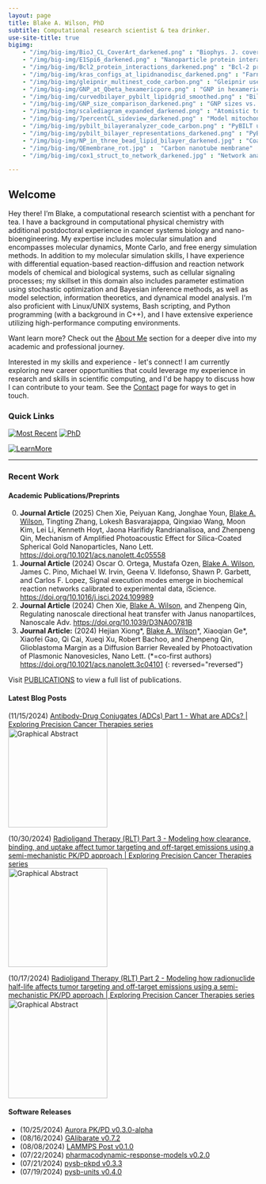 ```yaml
---
layout: page
title: Blake A. Wilson, PhD
subtitle: Computational research scientist & tea drinker.
use-site-title: true
bigimg:
    - "/img/big-img/BioJ_CL_CoverArt_darkened.png" : "Biophys. J. cover art"
    - "/img/big-img/E1Spi6_darkened.png" : "Nanoparticle protein interaction"
    - "/img/big-img/Bcl2_protein_interactions_darkened.png" : "Bcl-2 protein interactions"
    - "/img/big-img/kras_configs_at_lipidnanodisc_darkened.png" : "Farnesylated-Kras@Lipid-nanodisc"
    - "/img/big-img/gleipnir_multinest_code_carbon.png" : "Gleipnir use code snippet"
    - "/img/big-img/GNP_at_Qbeta_hexamericpore.png" : "GNP in hexameric pore of Q-beta virus"
    - "/img/big-img/curvedbilayer_pybilt_lipidgrid_smoothed.png" : "Bilayer surface grid from PyBILT analysis"
    - "/img/big-img/GNP_size_comparison_darkened.png" : "GNP sizes vs. a protein"
    - "/img/big-img/scalediagram_expanded_darkened.png" : "Atomistic to network dynamics scale diagram"
    - "/img/big-img/7percentCL_sideview_darkened.png" : "Model mitochondrial membrane with 7 percent CL"
    - "/img/big-img/pybilt_bilayeranalyzer_code_carbon.png" : "PyBILT use code snippet"
    - "/img/big-img/pybilt_bilayer_representations_darkened.png" : "PyBILT bilayer representations"
    - "/img/big-img/NP_in_three_bead_lipid_bilayer_darkened.jpg" : "Coarse-grained model of protein in a lipid raft"
    - "/img/big-img/QEmembrane_rot.jpg" :  "Carbon nanotube membrane"
    - "/img/big-img/cox1_struct_to_network_darkened.jpg" : "Network analysis of COX-1 protein"

---
```

## Welcome

Hey there! I’m Blake, a computational research scientist with a penchant for tea. I have a background in computational physical chemistry with additional postdoctoral experience in cancer systems biology and nano-bioengineering. My expertise includes molecular simulation and encompasses molecular dynamics, Monte Carlo, and free energy simulation methods. In addition to my molecular simulation skills, I have experience with differential equation-based reaction-diffusion and reaction network models of chemical and biological systems, such as cellular signaling processes; my skillset in this domain also includes parameter estimation using stochastic optimization and Bayesian inference methods, as well as model selection, information theoretics, and dynamical model analysis. I'm also proficient with Linux/UNIX systems, Bash scripting, and Python programming (with a background in C++), and I have extensive experience utilizing high-performance computing environments.

Want learn more? Check out the [About Me](https://blakeaw.github.io/aboutme/) section for a deeper dive into my academic and professional journey. 

Interested in my skills and experience - let's connect! I am currently exploring new career opportunities that could leverage my experience in research and skills in scientific computing, and I'd be happy to discuss how I can contribute to your team. See the [Contact](https://blakeaw.github.io/contact/) page for ways to get in touch.

### Quick Links

[![Most Recent](https://img.shields.io/badge/Currently%20Unafilliated-2023--Present-blueviolet?style=social)](aboutme#professional-experience)
[![PhD](https://img.shields.io/badge/Ph.D.-Chemistry-blue?style=social)](aboutme#education)

[![LearnMore](https://img.shields.io/badge/Learn%20More-About%20Me-lightgrey?style=for-the-badge)](aboutme.md) 

------

### Recent Work

#### Academic Publications/Preprints

0. **Journal Article** (2025) Chen Xie, Peiyuan Kang, Jonghae Youn, <u>Blake A. Wilson</u>, Tingting Zhang, Lokesh Basvarajappa, Qingxiao Wang, Moon Kim, Lei Li, Kenneth Hoyt, Jaona Harifidy Randrianalisoa, and Zhenpeng Qin, Mechanism of Amplified Photoacoustic Effect for Silica-Coated Spherical Gold Nanoparticles, Nano Lett. <https://doi.org/10.1021/acs.nanolett.4c05558>
0. **Journal Article** (2024) Oscar O. Ortega, Mustafa Ozen, <u>Blake A. Wilson</u>, James C. Pino, Michael W. Irvin, Geena V. Ildefonso, Shawn P. Garbett, and Carlos F. Lopez, Signal execution modes emerge in biochemical reaction networks calibrated to experimental data, iScience. <https://doi.org/10.1016/j.isci.2024.109989>
0. **Journal Article** (2024) Chen Xie, <u>Blake A. Wilson</u>, and Zhenpeng Qin, Regulating nanoscale directional heat transfer with Janus nanopartilces, Nanoscale Adv. <https://doi.org/10.1039/D3NA00781B>
0. **Journal Article:** (2024) Hejian Xiong\*, <u>Blake A. Wilson</u>\*, Xiaoqian Ge\*, Xiaofei Gao, Qi Cai, Xueqi Xu, Robert Bachoo, and Zhenpeng Qin, Glioblastoma Margin as a Diffusion Barrier Revealed by Photoactivation of Plasmonic Nanovesicles, Nano Lett. (\*=co-first authors) <https://doi.org/10.1021/acs.nanolett.3c04101>
{: reversed="reversed"}

Visit [PUBLICATIONS](https://blakeaw.github.io/publications/) to view a full list of publications.

#### Latest Blog Posts

(11/15/2024)
[Antibody-Drug Conjugates (ADCs) Part 1 - What are ADCs? | Exploring Precision Cancer Therapies series](https://blakeaw.github.io/2024-11-15-antibody-drug-conjugates-1/)\
<img src="https://drive.google.com/thumbnail?id=1atqOVspNLBvZZXbyiCxJy13LMY3-j5ug&sz=h600" alt="Graphical Abstract" width="200"/>

(10/30/2024)
[Radioligand Therapy (RLT) Part 3 - Modeling how clearance, binding, and uptake affect tumor targeting and off-target emissions using a semi-mechanistic PK/PD approach | Exploring Precision Cancer Therapies series](https://blakeaw.github.io/2024-10-30-radiligand-therapy-3/)\
<img src="https://drive.google.com/thumbnail?id=1yzRfrbzJGI5s6NxvxmqoPq0rhxa6W72i&sz=w1200" alt="Graphical Abstract" width="200"/>

(10/17/2024)
[Radioligand Therapy (RLT) Part 2 - Modeling how radionuclide half-life affects tumor targeting and off-target emissions using a semi-mechanistic PK/PD approach | Exploring Precision Cancer Therapies series](https://blakeaw.github.io/2024-10-17-radiligand-therapy-2/)\
<img src="https://drive.google.com/thumbnail?id=1csETvK4s2kjEEXKL-RkYsKqv73xSGK9r&sz=w1200" alt="Graphical Abstract" width="200"/>


#### Software Releases

* (10/25/2024) [Aurora PK/PD v0.3.0-alpha](https://github.com/Borealis-BioModeling/aurora-pkpd)
* (08/16/2024) [GAlibarate v0.7.2](https://github.com/blakeaw/GAlibrate)
* (08/08/2024) [LAMMPS Post v0.1.0](https://github.com/blakeaw/lammps-post)
* (07/22/2024) [pharmacodynamic-response-models v0.2.0](https://github.com/Borealis-BioModeling/pharmacodynamic-response-models)
* (07/21/2024) [pysb-pkpd v0.3.3](https://github.com/blakeaw/pysb-pkpd)
* (07/19/2024) [pysb-units v0.4.0](https://github.com/Borealis-BioModeling/pysb-units)

